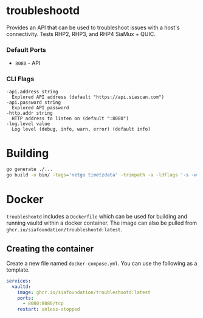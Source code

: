 # troubleshootd

Provides an API that can be used to troubleshoot issues with a host's connectivity. Tests RHP2, RHP3, and RHP4 SiaMux + QUIC.

### Default Ports
+ `8080` - API

### CLI Flags

```
-api.address string
  Explored API address (default "https://api.siascan.com")
-api.password string
  Explored API password
-http.addr string
  HTTP address to listen on (default ":8080")
-log.level value
  Log level (debug, info, warn, error) (default info)
```

# Building

```sh
go generate ./...
go build -o bin/ -tags='netgo timetzdata' -trimpath -a -ldflags '-s -w'  ./cmd/troubleshootd
```

# Docker

`troubleshootd` includes a `Dockerfile` which can be used for building and running
vaultd within a docker container. The image can also be pulled from `ghcr.io/siafoundation/troubleshootd:latest`.

## Creating the container

Create a new file named `docker-compose.yml`. You can use the following as a template.

```yml
services:
  vaultd:
    image: ghcr.io/siafoundation/troubleshootd:latest
    ports:
      - 8080:8080/tcp
    restart: unless-stopped
```
